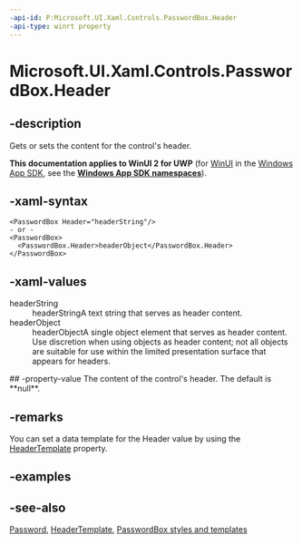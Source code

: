```yaml
---
-api-id: P:Microsoft.UI.Xaml.Controls.PasswordBox.Header
-api-type: winrt property
---
```


<!-- Property syntax
public object Header { get;  set; }
-->

# Microsoft.UI.Xaml.Controls.PasswordBox.Header

## -description
Gets or sets the content for the control's header.

**This documentation applies to WinUI 2 for UWP** (for [WinUI](/windows/apps/winui/winui3/) in the [Windows App SDK](/windows/apps/windows-app-sdk/), see the **[Windows App SDK namespaces](/windows/windows-app-sdk/api/winrt/)**).

## -xaml-syntax
```xaml
<PasswordBox Header="headerString"/>
- or -
<PasswordBox>
  <PasswordBox.Header>headerObject</PasswordBox.Header>
</PasswordBox>

```


## -xaml-values
<dl><dt>headerString</dt><dd>headerStringA text string that serves as header content.</dd>
<dt>headerObject</dt><dd>headerObjectA single object element that serves as header content. Use discretion when using objects as header content; not all objects are suitable for use within the limited presentation surface that appears for headers.</dd>
</dl>
## -property-value
The content of the control's header. The default is **null**.

## -remarks
You can set a data template for the Header value by using the [HeaderTemplate](passwordbox_headertemplate.md) property.

## -examples

## -see-also
[Password](passwordbox_password.md), [HeaderTemplate](passwordbox_headertemplate.md), [PasswordBox styles and templates](/windows/apps/design/style/xaml-styles)

